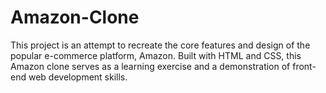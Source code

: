# Amazon-Clone
This project is an attempt to recreate the core features and design of the popular e-commerce platform, Amazon. Built with HTML and CSS, this Amazon clone serves as a learning exercise and a demonstration of front-end web development skills.

